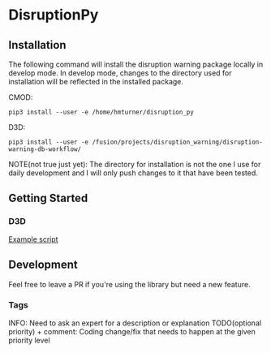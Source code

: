 # DisruptionPy

## Installation 
The following command will install the disruption warning package locally in develop mode. In develop mode, changes to the directory used for installation will be reflected in the installed package.    

CMOD:  
```
pip3 install --user -e /home/hmturner/disruption_py
```
D3D:
```
pip3 install --user -e /fusion/projects/disruption_warning/disruption-warning-db-workflow/
```

NOTE(not true just yet): The directory for installation is not the one I use for daily development and I will only push changes to it that have been tested. 
## Getting Started
### D3D
[Example script](https://github.com/crea-psfc/disruption-warning-db-workflow/tree/d3d/scripts/example.py)
## Development
Feel free to leave a PR if you're using the library but need a new feature.
### Tags
INFO: Need to ask an expert for a description or explanation 
TODO(optional priority) + comment: Coding change/fix that needs to happen at the given priority level
